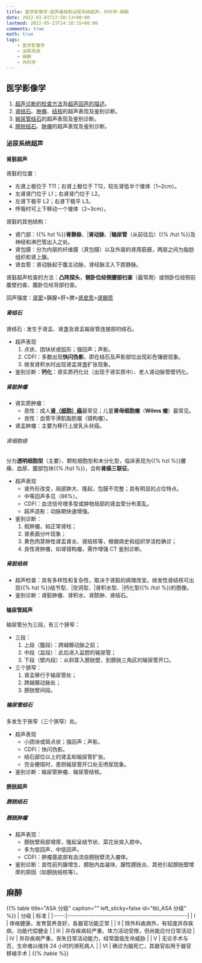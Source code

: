 ```yaml
---
title: 医学影像学-超声基础和泌尿系统超声，外科学-麻醉
date: 2022-03-01T17:50:13+08:00
lastmod: 2022-05-23T14:10:15+08:00
comments: true
math: true
tags:
    - 医学影像学
    - 泌尿系统
    - 麻醉
    - 外科学
---
```


## 医学影像学

1. [超声诊断的检查方法](#超声诊断的检查方法)及[超声回声的描述](#超声回声的描述)。
2. [肾结石](#肾结石)、[肿瘤](#肾脏肿瘤)、[结核](#肾脏结核)的超声表现及鉴别诊断。
3. [输尿管结石](#输尿管结石)的超声表现及鉴别诊断。
4. [膀胱结石](#膀胱结石)、[肿瘤](#膀胱肿瘤)的超声表现及鉴别诊断。

### 泌尿系统超声

#### 肾脏超声

肾脏的位置：

- 左肾上极位于 T11；右肾上极位于 T12，较左肾低半个锥体（1\~2cm）。
- 左肾肾门位于 L1；右肾肾门位于 L2。
- 左肾下极平 L2；右肾下极平 L3。
- 呼吸时可上下移动一个锥体（2\~3cm）。

肾脏的其他结构：

- 肾门部：{{% hzl %}}**肾静脉**、|**肾动脉**、|**输尿管**（从前往后）{{% /hzl %}}及神经和淋巴管出入之处。
- 肾包膜：分为内层的纤维膜（真包膜）以及外层的肾周筋膜，两层之间为脂肪组织和肾上腺。
- 肾血管：肾动脉起于腹主动脉，肾经脉注入下腔静脉。

肾脏超声检查的方法：**凸阵探头**，**侧卧位经侧腰部扫查**（最常用）或侧卧位经侧前腹壁扫查、腹卧位经背部扫查。

回声强度：<ins>肾窦</ins>\>胰腺\>肝\>脾\><ins>肾皮质</ins>\><ins>肾髓质</ins>

##### 肾结石

肾结石
: 发生于肾盂、肾盏及肾盂输尿管连接部的结石。

- 超声表现
    1. 点状、团块状或弧形；强回声；声影。
    2. CDFI：多数出现**快闪伪影**，即在结石及声影部位出现彩色镶嵌现象。
    3. 继发肾积水时出现肾盂肾盏扩张现象。
- 鉴别诊断：**钙化**：肾实质钙化灶（出现于肾实质中）、老人肾动脉管壁钙化。

##### 肾脏肿瘤

- 肾实质肿瘤：
    - 恶性：成人[**肾（细胞）癌**](#肾细胞癌)最常见；儿童**肾母细胞瘤**（**Wilms 瘤**）最常见。
    - 良性：血管平滑肌脂肪瘤（错构瘤）。
- 肾盂肿瘤：主要为移行上皮乳头状癌。

###### 肾细胞癌

分为**透明细胞型**（主要）、颗粒细胞型和未分化型，临床表现为{{% hzl %}}腰痛、血尿、腹部包块{{% /hzl %}}，合称**肾癌三联征**。

- 超声表现
    - 肾外形改变，局部肿大、隆起，包膜不完整；具有明显的占位特点。
    - 中等回声多见（86%）。
    - CDFI：血流信号增多型或肿物局部的肾血管分布紊乱。
    - 超声造影：动脉期快速增强。
- 鉴别诊断：
    1. 假肿瘤，如正常肾柱；
    2. 肾表面分叶现象；
    3. 黄色肉芽肿性肾盂肾炎、肾结核等，根据病史和组织学活检确诊；
    4. 良性肾肿瘤，如肾错构瘤，需作增强 CT 鉴别诊断。

##### 肾脏结核

- 超声检查：具有多样性和复杂性，取决于肾脏的病理改变。继发性肾结核可出现{{% hzl %}}结节型、|空洞型、|肾积水型、|钙化型{{% /hzl %}}的图像。
- 鉴别诊断：肾脏肿瘤、肾积水、肾脓肿、肾结石。

#### 输尿管超声

输尿管分为三段，有三个狭窄：
- 三段：
    1. 上段（腹段）：跨越髂动脉之前；
    2. 中段（盆段）：此后进入盆腔的输尿管；
    3. 下段（壁内段）：从斜穿入膀胱壁，到膀胱三角区的输尿管开口。
- 三个狭窄：
    1. 肾盂移行于输尿管处；
    2. 跨越髂动脉处；
    3. 膀胱壁间段。

##### 输尿管结石

多发生于狭窄（三个狭窄）处。

- 超声表现
    - 小团块或斑点状；强回声；声影。
    - CDFI：快闪伪影。
    - 结石部位以上的肾盂和输尿管扩张。
    - 完全梗阻时，患侧输尿管开口处无喷尿现象。
- 鉴别诊断：输尿管肿瘤、输尿管结核。

#### 膀胱超声

##### 膀胱结石

<!-- TODO: PPT 里没有相关内容 -->

##### 膀胱肿瘤

- 超声表现：
    - 膀胱壁局部增厚，隆起呈结节状、菜花状突入腔中。
    - 多为低回声、中低回声。
    - CDFI：肿瘤基底部有血流自膀胱壁流入瘤体。
- 鉴别诊断：良性前列腺增生、膀胱内血凝块、腺性膀胱炎、其他引起膀胱壁增厚的原因（如膀胱结核等）。

## 麻醉

{{% table title="ASA 分级" caption="" left_sticky=false id="tbl_ASA 分级"  %}}
| 分级 | 标准                                             |
|:----:|:-------------------------------------------------|
|   Ⅰ  | 体格健康，发育营养良好，各器官功能正常           |
|   Ⅱ  | 除外科疾病外，有轻度并存疾病，功能代偿健全       |
|   Ⅲ  | 并存疾病较严重，体力活动受限，但尚能应付日常活动 |
|   Ⅳ  | 并存疾病严重，丧失日常活动能力，经常面临生命威胁 |
|   Ⅴ  | 无论手术与否，生命难以维持 24 小时的濒死病人     |
|   Ⅵ  | 确诊为脑死亡，其器官拟用于器官移植手术           |
{{% /table %}}
